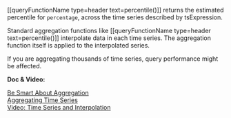 [[queryFunctionName type=header text=percentile()]] returns the estimated percentile for `percentage`, across the time series described by tsExpression.

Standard aggregation functions like [[queryFunctionName type=header text=percentile()]] interpolate data in each time series. The aggregation function itself is applied to the interpolated series.

If you are aggregating thousands of time series, query performance might be affected.

**Doc & Video:**

[Be Smart About Aggregation](https://docs.wavefront.com/query_language_performance.html#be-smart-about-aggregation)<br>
[Aggregating Time Series](https://docs-sandbox-a.wavefront.com/query_language_aggregate_functions.html)<br>
[Video: Time Series and Interpolation](https://youtu.be/9LnDszVrJs4)